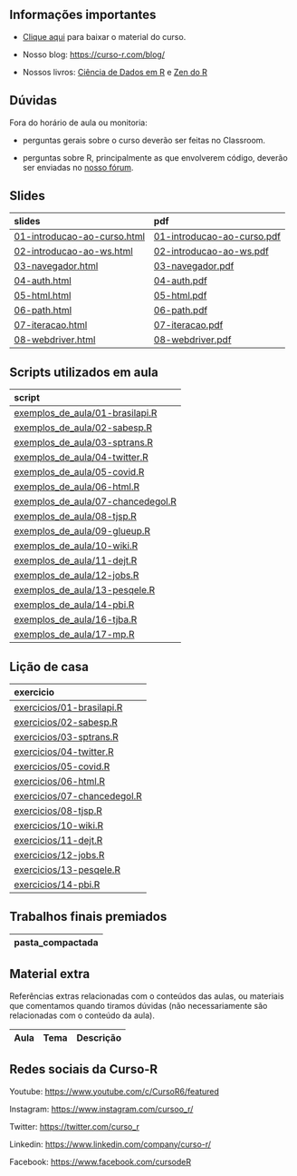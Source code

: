 
<!-- README.md is generated from README.Rmd. Please edit that file -->

## Informações importantes

  - [Clique
    aqui](https://github.com/curso-r/main-web-scraping/raw/master/material_do_curso.zip)
    para baixar o material do curso.

  - Nosso blog: <https://curso-r.com/blog/>

  - Nossos livros: [Ciência de Dados em R](https://livro.curso-r.com/) e
    [Zen do R](https://curso-r.github.io/zen-do-r/)

## Dúvidas

Fora do horário de aula ou monitoria:

  - perguntas gerais sobre o curso deverão ser feitas no Classroom.

  - perguntas sobre R, principalmente as que envolverem código, deverão
    ser enviadas no [nosso fórum](https://discourse.curso-r.com/).

## Slides

| slides                                                                                                        | pdf                                                                                                         |
| :------------------------------------------------------------------------------------------------------------ | :---------------------------------------------------------------------------------------------------------- |
| [01-introducao-ao-curso.html](https://curso-r.github.io/main-web-scraping/slides/01-introducao-ao-curso.html) | [01-introducao-ao-curso.pdf](https://curso-r.github.io/main-web-scraping/slides/01-introducao-ao-curso.pdf) |
| [02-introducao-ao-ws.html](https://curso-r.github.io/main-web-scraping/slides/02-introducao-ao-ws.html)       | [02-introducao-ao-ws.pdf](https://curso-r.github.io/main-web-scraping/slides/02-introducao-ao-ws.pdf)       |
| [03-navegador.html](https://curso-r.github.io/main-web-scraping/slides/03-navegador.html)                     | [03-navegador.pdf](https://curso-r.github.io/main-web-scraping/slides/03-navegador.pdf)                     |
| [04-auth.html](https://curso-r.github.io/main-web-scraping/slides/04-auth.html)                               | [04-auth.pdf](https://curso-r.github.io/main-web-scraping/slides/04-auth.pdf)                               |
| [05-html.html](https://curso-r.github.io/main-web-scraping/slides/05-html.html)                               | [05-html.pdf](https://curso-r.github.io/main-web-scraping/slides/05-html.pdf)                               |
| [06-path.html](https://curso-r.github.io/main-web-scraping/slides/06-path.html)                               | [06-path.pdf](https://curso-r.github.io/main-web-scraping/slides/06-path.pdf)                               |
| [07-iteracao.html](https://curso-r.github.io/main-web-scraping/slides/07-iteracao.html)                       | [07-iteracao.pdf](https://curso-r.github.io/main-web-scraping/slides/07-iteracao.pdf)                       |
| [08-webdriver.html](https://curso-r.github.io/main-web-scraping/slides/08-webdriver.html)                     | [08-webdriver.pdf](https://curso-r.github.io/main-web-scraping/slides/08-webdriver.pdf)                     |

## Scripts utilizados em aula

| script                                                                                                                              |
| :---------------------------------------------------------------------------------------------------------------------------------- |
| [exemplos\_de\_aula/01-brasilapi.R](https://github.com/curso-r/202202-web-scraping/blob/master/exemplos_de_aula/01-brasilapi.R)     |
| [exemplos\_de\_aula/02-sabesp.R](https://github.com/curso-r/202202-web-scraping/blob/master/exemplos_de_aula/02-sabesp.R)           |
| [exemplos\_de\_aula/03-sptrans.R](https://github.com/curso-r/202202-web-scraping/blob/master/exemplos_de_aula/03-sptrans.R)         |
| [exemplos\_de\_aula/04-twitter.R](https://github.com/curso-r/202202-web-scraping/blob/master/exemplos_de_aula/04-twitter.R)         |
| [exemplos\_de\_aula/05-covid.R](https://github.com/curso-r/202202-web-scraping/blob/master/exemplos_de_aula/05-covid.R)             |
| [exemplos\_de\_aula/06-html.R](https://github.com/curso-r/202202-web-scraping/blob/master/exemplos_de_aula/06-html.R)               |
| [exemplos\_de\_aula/07-chancedegol.R](https://github.com/curso-r/202202-web-scraping/blob/master/exemplos_de_aula/07-chancedegol.R) |
| [exemplos\_de\_aula/08-tjsp.R](https://github.com/curso-r/202202-web-scraping/blob/master/exemplos_de_aula/08-tjsp.R)               |
| [exemplos\_de\_aula/09-glueup.R](https://github.com/curso-r/202202-web-scraping/blob/master/exemplos_de_aula/09-glueup.R)           |
| [exemplos\_de\_aula/10-wiki.R](https://github.com/curso-r/202202-web-scraping/blob/master/exemplos_de_aula/10-wiki.R)               |
| [exemplos\_de\_aula/11-dejt.R](https://github.com/curso-r/202202-web-scraping/blob/master/exemplos_de_aula/11-dejt.R)               |
| [exemplos\_de\_aula/12-jobs.R](https://github.com/curso-r/202202-web-scraping/blob/master/exemplos_de_aula/12-jobs.R)               |
| [exemplos\_de\_aula/13-pesqele.R](https://github.com/curso-r/202202-web-scraping/blob/master/exemplos_de_aula/13-pesqele.R)         |
| [exemplos\_de\_aula/14-pbi.R](https://github.com/curso-r/202202-web-scraping/blob/master/exemplos_de_aula/14-pbi.R)                 |
| [exemplos\_de\_aula/16-tjba.R](https://github.com/curso-r/202202-web-scraping/blob/master/exemplos_de_aula/16-tjba.R)               |
| [exemplos\_de\_aula/17-mp.R](https://github.com/curso-r/202202-web-scraping/blob/master/exemplos_de_aula/17-mp.R)                   |

## Lição de casa

| exercicio                                                                                              |
| :----------------------------------------------------------------------------------------------------- |
| [exercicios/01-brasilapi.R](https://curso-r.github.io/main-web-scraping/exercicios/01-brasilapi.R)     |
| [exercicios/02-sabesp.R](https://curso-r.github.io/main-web-scraping/exercicios/02-sabesp.R)           |
| [exercicios/03-sptrans.R](https://curso-r.github.io/main-web-scraping/exercicios/03-sptrans.R)         |
| [exercicios/04-twitter.R](https://curso-r.github.io/main-web-scraping/exercicios/04-twitter.R)         |
| [exercicios/05-covid.R](https://curso-r.github.io/main-web-scraping/exercicios/05-covid.R)             |
| [exercicios/06-html.R](https://curso-r.github.io/main-web-scraping/exercicios/06-html.R)               |
| [exercicios/07-chancedegol.R](https://curso-r.github.io/main-web-scraping/exercicios/07-chancedegol.R) |
| [exercicios/08-tjsp.R](https://curso-r.github.io/main-web-scraping/exercicios/08-tjsp.R)               |
| [exercicios/10-wiki.R](https://curso-r.github.io/main-web-scraping/exercicios/10-wiki.R)               |
| [exercicios/11-dejt.R](https://curso-r.github.io/main-web-scraping/exercicios/11-dejt.R)               |
| [exercicios/12-jobs.R](https://curso-r.github.io/main-web-scraping/exercicios/12-jobs.R)               |
| [exercicios/13-pesqele.R](https://curso-r.github.io/main-web-scraping/exercicios/13-pesqele.R)         |
| [exercicios/14-pbi.R](https://curso-r.github.io/main-web-scraping/exercicios/14-pbi.R)                 |

## Trabalhos finais premiados

| pasta\_compactada |
| :---------------- |

## Material extra

Referências extras relacionadas com o conteúdos das aulas, ou materiais
que comentamos quando tiramos dúvidas (não necessariamente são
relacionadas com o conteúdo da aula).

| Aula | Tema | Descrição |
| :--- | :--- | :-------- |

## Redes sociais da Curso-R

Youtube: <https://www.youtube.com/c/CursoR6/featured>

Instagram: <https://www.instagram.com/cursoo_r/>

Twitter: <https://twitter.com/curso_r>

Linkedin: <https://www.linkedin.com/company/curso-r/>

Facebook: <https://www.facebook.com/cursodeR>
